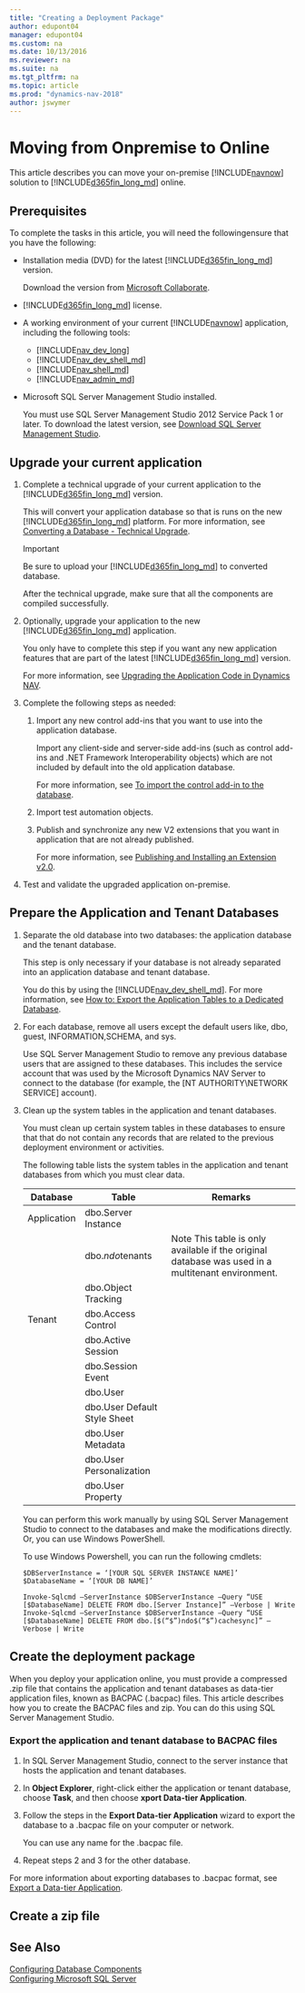 ```yaml
---
title: "Creating a Deployment Package"
author: edupont04
manager: edupont04
ms.custom: na
ms.date: 10/13/2016
ms.reviewer: na
ms.suite: na
ms.tgt_pltfrm: na
ms.topic: article
ms.prod: "dynamics-nav-2018"
author: jswymer
---
```

# Moving from  Onpremise to Online 
This article describes you can move your on-premise [!INCLUDE[navnow](includes/navnow_md.md)] solution to [!INCLUDE[d365fin_long_md](includes/d365fin_long_md.md)] online. 

## Prerequisites
To complete the tasks in this article, you will need the followingensure that you have the following:

-   Installation media (DVD) for the latest [!INCLUDE[d365fin_long_md](includes/d365fin_long_md.md)] version. 

    Download the version from [Microsoft Collaborate](https://developer.microsoft.com/en-us/dashboard/collaborate/packages).

-   [!INCLUDE[d365fin_long_md](includes/d365fin_long_md.md)] license.

-   A working environment of your current [!INCLUDE[navnow](includes/navnow_md.md)] application, including the following tools:
    -   [!INCLUDE[nav_dev_long](includes/nav_dev_long_md.md)]
    -   [!INCLUDE[nav_dev_shell_md](includes/nav_dev_shell_md.md)]
    -   [!INCLUDE[nav_shell_md](includes/nav_shell_md.md)]
    -   [!INCLUDE[nav_admin_md](includes/nav_admin_md.md)]
-    Microsoft SQL Server Management Studio installed.

     You must use SQL Server Management Studio 2012 Service Pack 1 or later. To download the latest version, see [Download SQL Server Management Studio](https://docs.microsoft.com/en-us/sql/ssms/download-sql-server-management-studio-ssms).

## Upgrade your current application
1. Complete a technical upgrade of your current application to the [!INCLUDE[d365fin_long_md](includes/d365fin_long_md.md)] version.

    This will convert your application database so that is runs on the new [!INCLUDE[d365fin_long_md](includes/d365fin_long_md.md)] platform. For more information, see [Converting a Database - Technical Upgrade](https://docs.microsoft.com/en-us/dynamics-nav/converting-a-database).

    > [!IMPORTANT]  
    >  Be sure to upload your [!INCLUDE[d365fin_long_md](includes/d365fin_long_md.md)] to converted database.
    >
    > After the technical upgrade, make sure that all the components are compiled successfully.


2. Optionally, upgrade your application to the new [!INCLUDE[d365fin_long_md](includes/d365fin_long_md.md)] application.

    You only have to complete this step if you want any new application features that are part of the latest [!INCLUDE[d365fin_long_md](includes/d365fin_long_md.md)] version.
    
    For more information, see [Upgrading the Application Code in Dynamics NAV](https://docs.microsoft.com/en-us/dynamics-nav/upgrading-the-application-code).

3. Complete the following steps as needed:
    
    1.  Import any new control add-ins that you want to use into the application database. 

        Import any client-side and server-side add-ins (such as control add-ins and .NET Framework Interoperability objects) which are not included by default into the old application database.
    
        For more information, see [To import the control add-in to the database](how-to--install-a-windows-client-control-add-in-assembly.md#InstallOnDatabase).

    2. Import test automation objects.
    3. Publish and synchronize any new V2 extensions that you want in application that are not already published.

        For more information, see [Publishing and Installing an Extension v2.0](devenv-how-publish-and-install-an-extension-v2).
    
4. Test and validate the upgraded application on-premise.


## Prepare the Application and Tenant Databases

1. Separate the old database into two databases: the application database and the tenant database. 

    This step is only necessary if your database is not already separated into an application database and tenant database. 
    
    You do this by using the [!INCLUDE[nav_dev_shell_md](includes/nav_dev_shell_md.md)]. For more information, see [How to: Export the Application Tables to a Dedicated Database](how-to--export-the-application-tables-to-a-dedicated-database.md).

2.  For each database, remove all users except the default users like, dbo, guest, INFORMATION,SCHEMA, and sys. 

     Use SQL Server Management Studio to remove any previous database users that are assigned to these databases. This includes the service account that was used by the Microsoft Dynamics NAV Server to connect to the database (for example, the [NT AUTHORITY\NETWORK SERVICE] account).

3.  Clean up the system tables in the application and tenant databases.

    You must clean up certain system tables in these databases to ensure that that do not contain any records that are related to the previous deployment environment or activities.

    The following table lists the system tables in the application and tenant databases from which you must clear data.

    | Database | Table |Remarks|
    |----------|--------|-----|
    |Application|	dbo.Server Instance| |
    | |	dbo.$ndo$tenants|Note This table is only available if the original database was used in a multitenant environment.|
    | |dbo.Object Tracking |  |
    |Tenant|dbo.Access Control| |
    ||dbo.Active Session||
    ||dbo.Session Event||
    ||dbo.User||
    ||dbo.User Default Style Sheet||
    ||dbo.User Metadata||
    ||dbo.User Personalization||
    ||dbo.User Property||

    You can perform this work manually by using SQL Server Management Studio to connect to the databases and make the modifications directly. Or, you can use Windows PowerShell.

    To use Windows Powershell, you can run the following cmdlets:
 
    ```
    $DBServerInstance = ‘[YOUR SQL SERVER INSTANCE NAME]’  
    $DatabaseName = ‘[YOUR DB NAME]’

    Invoke-Sqlcmd –ServerInstance $DBServerInstance –Query “USE [$DatabaseName] DELETE FROM dbo.[Server Instance]” –Verbose | Write
    Invoke-Sqlcmd –ServerInstance $DBServerInstance –Query “USE [$DatabaseName] DELETE FROM dbo.[$(“$”)ndo$(“$”)cachesync]” –Verbose | Write
    ```

<!-- 
## Prerequisites
You perform some of the tasks by using SQL Server Management Studio. You must use SQL Server Management Studio 2012 SP1 or later.
##Tasks
To prepare the databases, complete the following procedure.

2.	If the database is from an earlier Microsoft Dynamics NAV version than Microsoft Dynamics NAV 2016, convert the database to the Microsoft Dynamics NAV 2016 platform.

 You must convert the old database to comply with the Microsoft Dynamics NAV 2016 technical requirements. To convert the old database to a Microsoft Dynamics NAV 2016 format, open the old database in the Microsoft Dynamics NAV 2016 development environment, and follow the conversion instructions. For complete instructions, see [Converting a Database](http://go.microsoft.com/fwlink/?LinkID=626660).
 >**Note:** The old database does not need to include a Dynamics NAV 2016 license at this time, so you can skip the step for uploading the license. However, you will need a valid license file when you want to provision an application service that uses a version of the application.    
3.	Separate the converted database into an application database and a tenant database.

 For more information, see [How to: Export the Application Tables to a Dedicated Database](http://go.microsoft.com/fwlink/?LinkID=626654).

 This step is only necessary if your Microsoft Dynamics NAV database is not already separated into an application database and tenant database. Later, by using the Dynamics NAV Management Portal, you will upload the application database that you want to use for your application service together with a matching tenant template database to be deployed for each new tenant added to the application service.
4.	Upload your Microsoft Dynamics NAV license to the application database.

 If you did not do so during database conversion in step 2, upload the Microsoft Dynamics NAV license into the application database. For more information, see Uploading a License File for a Specific Database. This task is optional because you can also add a license to an application when you set it up in the Dynamics NAV Management Portal. The advantage of uploading the license at this time is that it acts as a default license.
5.	Clean up the system tables in the application and tenant database.

 For more information, see [Cleaning up the system tables in the application and tenant database](#cleaning-up-the-system-tables-in-the-application-and-tenant-databases).

6.	Remove users from the application and tenant databases.

 Use SQL Server Management Studio to remove any previous database users that are assigned to these databases, such as service account that was used by the Microsoft Dynamics NAV Server to connect to the database (for example, the [NT AUTHORITY\NETWORK SERVICE] account).
7.	Export the application and tenant databases to data-tier application files in BACPAC format.
You must have a .bacpac file for the application database and one for the tenant database.
For more information, see [Exporting an application or tenant database to a BACPAC file](#exporting-an-application-or-tenant-database-to-a-BACPAC-file) that follows.

##Cleaning up the system tables in the application and tenant databases
 After you have prepared your application and tenant databases, you must clean up certain system tables in these databases to ensure that that do not contain any records that are related to the previous deployment environment or activities. Additionally, you must remove any database users that are associated with the previous deployment, such as the Microsoft Dynamics NAV Server service account.

 The following table lists the system tables in the application and tenant databases from which you must clear data.

| Database | Table |Remarks|
|----------|--------|-----|
|Application|	dbo.Server Instance| |
| |	dbo.$ndo$tenants|Note This table is only available if the original database was used in a multitenant environment.|
| |dbo.Object Tracking |  |
|Tenant|dbo.Access Control| |
||dbo.Active Session||
||dbo.Session Event||
||dbo.User||
||dbo.User Default Style Sheet||
||dbo.User Metadata||
||dbo.User Personalization||
||dbo.User Property||

 You can perform this work manually by using SQL Server Management Studio to connect to the databases and make the modifications directly. Or, you can use Windows PowerShell.

 To use Windows Powershell, you can run the following cmdlets:
 ```
$DBServerInstance = ‘[YOUR SQL SERVER INSTANCE NAME]’  
$DatabaseName = ‘[YOUR DB NAME]’

Invoke-Sqlcmd –ServerInstance $DBServerInstance –Query “USE [$DatabaseName] DELETE FROM dbo.[Server Instance]” –Verbose | Write
Invoke-Sqlcmd –ServerInstance $DBServerInstance –Query “USE [$DatabaseName] DELETE FROM dbo.[$(“$”)ndo$(“$”)cachesync]” –Verbose | Write
```

For example, follow these steps:

1. Open Windows PowerShell ISE as an Administrator.
Add similar cmdlets to clean up the listed tables and run them too.
2. Copy and paste the cmdlet code.
  * Replace [YOUR DB NAME] with the name of your application database and tenant database accordingly.
  * Replace [YOUR SQL SERVER INSTANCE NAME] with the name of the SQL Server instance that hosts the database.
3. Run the cmdlets.
-->

## Create the deployment package

When you deploy your application online, you must provide a compressed .zip file that contains the application and tenant databases as data-tier application files, known as BACPAC (.bacpac) files. This article describes how you to create the BACPAC files and zip. You can do this using SQL Server Management Studio.

### Export the application and tenant database to BACPAC files

1.	In SQL Server Management Studio, connect to the server instance that hosts the application and tenant databases.
2.	In **Object Explorer**, right-click either the application or tenant database, choose **Task**, and then choose **xport Data-tier Application**.
3.	Follow the steps in the **Export Data-tier Application** wizard to export the database to a .bacpac file on your computer or network.

    You can use any name for the .bacpac file. 
4.  Repeat steps 2 and 3 for the other database.

For more information about exporting databases to .bacpac format, see [Export a Data-tier Application](https://msdn.microsoft.com/en-us/library/Hh213241.aspx).

## Create a zip file 

## See Also  
 [Configuring Database Components](Configuring-Database-Components.md)   
 [Configuring Microsoft SQL Server](Configuring-Microsoft-SQL-Server.md)
